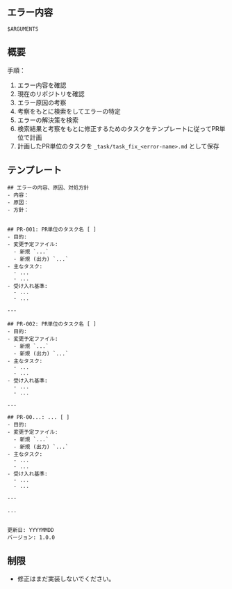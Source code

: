 ## エラー内容
```
$ARGUMENTS
```
## 概要

手順：
1. エラー内容を確認
2. 現在のリポジトリを確認
3. エラー原因の考察
4. 考察をもとに検索をしてエラーの特定
5. エラーの解決策を検索
6. 検索結果と考察をもとに修正するためのタスクをテンプレートに従ってPR単位で計画
7. 計画したPR単位のタスクを `_task/task_fix_<error-name>.md` として保存

## テンプレート
```
## エラーの内容、原因、対処方針
- 内容：
- 原因：
- 方針：


## PR-001: PR単位のタスク名 [ ]
- 目的:
- 変更予定ファイル:
  - 新規 `...`
  - 新規 (出力) `...`
- 主なタスク:
  - ...
  - ...
- 受け入れ基準:
  - ...
  - ...

---

## PR-002: PR単位のタスク名 [ ]
- 目的:
- 変更予定ファイル:
  - 新規 `...`
  - 新規 (出力) `...`
- 主なタスク:
  - ...
  - ...
- 受け入れ基準:
  - ...
  - ...

---

## PR-00...: ... [ ]
- 目的:
- 変更予定ファイル:
  - 新規 `...`
  - 新規 (出力) `...`
- 主なタスク:
  - ...
  - ...
- 受け入れ基準:
  - ...
  - ...

---

...


更新日: YYYYMMDD
バージョン: 1.0.0
```

## 制限
- 修正はまだ実装しないでください。